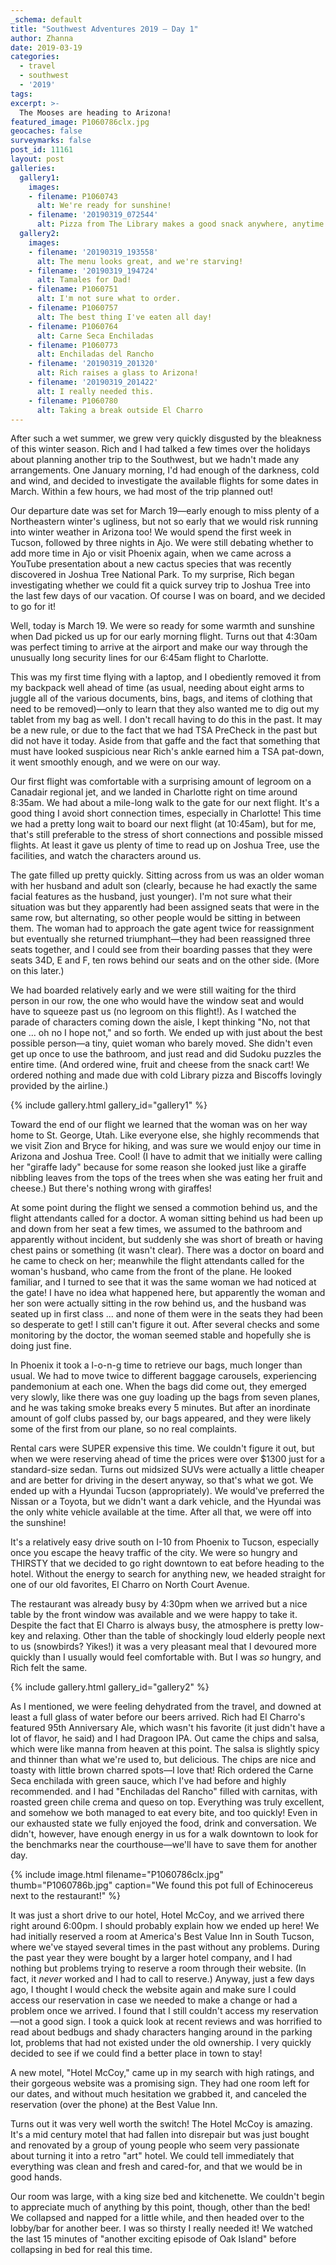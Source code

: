 ```yaml
---
_schema: default
title: "Southwest Adventures 2019 – Day 1"
author: Zhanna
date: 2019-03-19
categories:
  - travel
  - southwest
  - '2019'
tags:
excerpt: >-
  The Mooses are heading to Arizona!
featured_image: P1060786clx.jpg
geocaches: false
surveymarks: false
post_id: 11161
layout: post
galleries:
  gallery1:
    images:
    - filename: P1060743
      alt: We're ready for sunshine!
    - filename: '20190319_072544'
      alt: Pizza from The Library makes a good snack anywhere, anytime! 
  gallery2:
    images:
    - filename: '20190319_193558'
      alt: The menu looks great, and we're starving!
    - filename: '20190319_194724'
      alt: Tamales for Dad!  
    - filename: P1060751
      alt: I'm not sure what to order.
    - filename: P1060757
      alt: The best thing I've eaten all day! 
    - filename: P1060764
      alt: Carne Seca Enchiladas
    - filename: P1060773
      alt: Enchiladas del Rancho 
    - filename: '20190319_201320'
      alt: Rich raises a glass to Arizona!
    - filename: '20190319_201422'
      alt: I really needed this. 
    - filename: P1060780
      alt: Taking a break outside El Charro 
---
```


After such a wet summer, we grew very quickly disgusted by the bleakness of this winter season. Rich and I had talked a few times over the holidays about planning another trip to the Southwest, but we hadn't made any arrangements. One January morning, I'd had enough of the darkness, cold and wind, and decided to investigate the available flights for some dates in March. Within a few hours, we had most of the trip planned out!

Our departure date was set for March 19—early enough to miss plenty of a Northeastern winter's ugliness, but not so early that we would risk running into winter weather in Arizona too! We would spend the first week in Tucson, followed by three nights in Ajo. We were still debating whether to add more time in Ajo or visit Phoenix again, when we came across a YouTube presentation about a new cactus species that was recently discovered in Joshua Tree National Park. To my surprise, Rich began investigating whether we could fit a quick survey trip to Joshua Tree into the last few days of our vacation. Of course I was on board, and we decided to go for it!

Well, today is March 19. We were so ready for some warmth and sunshine when Dad picked us up for our early morning flight. Turns out that 4:30am was perfect timing to arrive at the airport and make our way through the unusually long security lines for our 6:45am flight to Charlotte.

This was my first time flying with a laptop, and I obediently removed it from my backpack well ahead of time (as usual, needing about eight arms to juggle all of the various documents, bins, bags, and items of clothing that need to be removed)—only to learn that they also wanted me to dig out my tablet from my bag as well. I don't recall having to do this in the past. It may be a new rule, or due to the fact that we had TSA PreCheck in the past but did not have it today. Aside from that gaffe and the fact that something that must have looked suspicious near Rich's ankle earned him a TSA pat-down, it went smoothly enough, and we were on our way.

<!-- We woke up at 3:15am and got moving immediately. -->

Our first flight was comfortable with a surprising amount of legroom on a Canadair regional jet, and we landed in Charlotte right on time around 8:35am. We had about a mile-long walk to the gate for our next flight. It's a good thing I avoid short connection times, especially in Charlotte! This time we had a pretty long wait to board our next flight (at 10:45am), but for me, that's still preferable to the stress of short connections and possible missed flights.  At least it gave us plenty of time to read up on Joshua Tree, use the facilities, and watch the characters around us.

The gate filled up pretty quickly. Sitting across from us was an older woman with her husband and adult son (clearly, because he had exactly the same facial features as the husband, just younger). I'm not sure what their situation was but they apparently had been assigned seats that were in the same row, but alternating, so other people would be sitting in between them. The woman had to approach the gate agent twice for reassignment but eventually she returned triumphant—they had been reassigned three seats together, and I could see from their boarding passes that they were seats 34D, E and F, ten rows behind our seats and on the other side. (More on this later.)

We had boarded relatively early and we were still waiting for the third person in our row, the one who would have the window seat and would have to squeeze past us (no legroom on this flight!).  As I watched the parade of characters coming down the aisle, I kept thinking "No, not that one ... oh no I hope not," and so forth. We ended up with just about the best possible person—a tiny, quiet woman who barely moved. She didn't even get up once to use the bathroom, and just read and did Sudoku puzzles the entire time. (And ordered wine, fruit and cheese from the snack cart! We ordered nothing and made due with cold Library pizza and Biscoffs lovingly provided by the airline.)  

{% include gallery.html gallery_id="gallery1" %}

Toward the end of our flight we learned that the woman was on her way home to St. George, Utah. Like everyone else, she highly recommends that we visit Zion and Bryce for hiking, and was sure we would enjoy our time in Arizona and Joshua Tree. <!-- (spring or fall to avoid the worst of the crowds, although it's very often busy in all seasons now).--> Cool!  (I have to admit that we initially were calling her "giraffe lady" because for some reason she looked just like a giraffe nibbling leaves from the tops of the trees when she was eating her fruit and cheese.) But there's nothing wrong with giraffes!

At some point during the flight we sensed a commotion behind us, and the flight attendants called for a doctor. A woman sitting behind us had been up and down from her seat a few times, we assumed to the bathroom and apparently without incident, but suddenly she was short of breath or having chest pains or something (it wasn't clear). There was a doctor on board and he came to check on her; meanwhile the flight attendants called for the woman's husband, who came from the front of the plane. He looked familiar, and I turned to see that it was the same woman we had noticed at the gate! I have no idea what happened here, but apparently the woman and her son were actually sitting in the row behind us, and the husband was seated up in first class ... and none of them were in the seats they had been so desperate to get! I still can't figure it out. After several checks and some monitoring by the doctor, the woman seemed stable and hopefully she is doing just fine.

In Phoenix it took a l-o-n-g time to retrieve our bags, much longer than usual. We had to move twice to different baggage carousels, experiencing pandemonium at each one. When the bags did come out, they emerged very slowly, like there was one guy loading up the bags from seven planes, and he was taking smoke breaks every 5 minutes. But after an inordinate amount of golf clubs passed by, our bags appeared, and they were likely some of the first from our plane, so no real complaints. 

Rental cars were SUPER expensive this time. We couldn't figure it out, but when we were reserving ahead of time the prices were over $1300 just for a standard-size sedan. Turns out midsized SUVs were actually a little cheaper and are better for driving in the desert anyway, so that's what we got.  We ended up with a Hyundai Tucson (appropriately). We would've preferred the Nissan or a Toyota, but we didn't want a dark vehicle, and the Hyundai was the only white vehicle available at the time. After all that, we were off into the sunshine! 

<!-- We were both so tired and we got a little confused trying to get on the highway, but once we did things went Ok.--> It's a relatively easy drive south on I-10 from Phoenix to Tucson, especially once you escape the heavy traffic of the city. We were so hungry and THIRSTY that we decided to go right downtown to eat before heading to the hotel.  Without the energy to search for anything new, we headed straight for one of our old favorites, El Charro on North Court Avenue. 

The restaurant was already busy by 4:30pm when we arrived <!-- (remember that the street parking meters only work until 5:00pm, M-F)--> but a nice table by the front window was available and we were happy to take it. Despite the fact that El Charro is always busy, the atmosphere is pretty low-key and relaxing. Other than the table of shockingly loud elderly people next to us (snowbirds? Yikes!) it was a very pleasant meal that I devoured more quickly than I usually would feel comfortable with. But I was _so_ hungry, and Rich felt the same. 

{% include gallery.html gallery_id="gallery2" %}

As I mentioned, we were feeling dehydrated from the travel, and downed at least a full glass of water before our beers arrived.  Rich had El Charro's featured 95th Anniversary Ale, which wasn't his favorite (it just didn't have a lot of flavor, he said) and I had Dragoon IPA. Out came the chips and salsa, which were like manna from heaven at this point. The salsa is slightly spicy and thinner than what we're used to, but delicious. The chips are nice and toasty with little brown charred spots—I love that! Rich ordered the Carne Seca enchilada with green sauce, which I've had before and highly recommended. and I had "Enchiladas del Rancho"<!--(not Adolphus)--> filled with carnitas, with roasted green chile crema and queso on top. Everything was truly excellent, and somehow we both managed to eat every bite, and too quickly! Even in our exhausted state we fully enjoyed the food, drink and conversation. We didn't, however, have enough energy in us for a walk downtown to look for the benchmarks near the courthouse—we'll have to save them for another day. <!--but we saw an interesting potted cactus on the street on the way back to the car.-->

{% include image.html filename="P1060786clx.jpg" thumb="P1060786b.jpg" caption="We found this pot full of Echinocereus next to the restaurant!" %}

It was just a short drive to our hotel, Hotel McCoy, and we arrived there right around 6:00pm. I should probably explain how we ended up here! We had initially reserved a room at America's Best Value Inn in South Tucson, where we've stayed several times in the past without any problems. During the past year they were bought by a larger hotel company, and I had nothing but problems trying to reserve a room through their website. (In fact, it <em>never</em> worked and I had to call to reserve.) Anyway, just a few days ago, I thought I would check the website again and make sure I could access our reservation in case we needed to make a change or had a problem once we arrived. I found that I still couldn't access my reservation—not a good sign. I took a quick look at recent reviews and was horrified to read about bedbugs and shady characters hanging around in the parking lot, problems that had not existed under the old ownership. I very quickly decided to see if we could find a better place in town to stay!

A new motel, "Hotel McCoy," came up in my search with high ratings, and their gorgeous website was a promising sign. They had one room left for our dates, and without much hesitation we grabbed it, and canceled the reservation (over the phone) at the Best Value Inn.

Turns out it was very well worth the switch! The Hotel McCoy is amazing. It's a mid century motel that had fallen into disrepair but was just bought and renovated by a group of young people who seem very passionate about turning it into a retro "art" hotel. We could tell immediately that everything was clean and fresh and cared-for, and that we would be in good hands.

Our room was large, with a king size bed and kitchenette. We couldn't begin to appreciate much of anything by this point, though, other than the bed! We collapsed and napped for a little while, and then headed over to the lobby/bar for another beer. I was so thirsty I really needed it! We watched the last 15 minutes of "another exciting episode of Oak Island" before collapsing in bed for real this time.

 